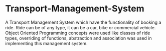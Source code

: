 # Transport-Management-System
A Transport Management System which have the functionality of booking a ride. Ride can be of any type, it can be a car, bike or commercial vehicle. Object Oriented Programming concepts were used like classes of ride types, overriding of functions, abstraction and association was used in implementing this management system. 
